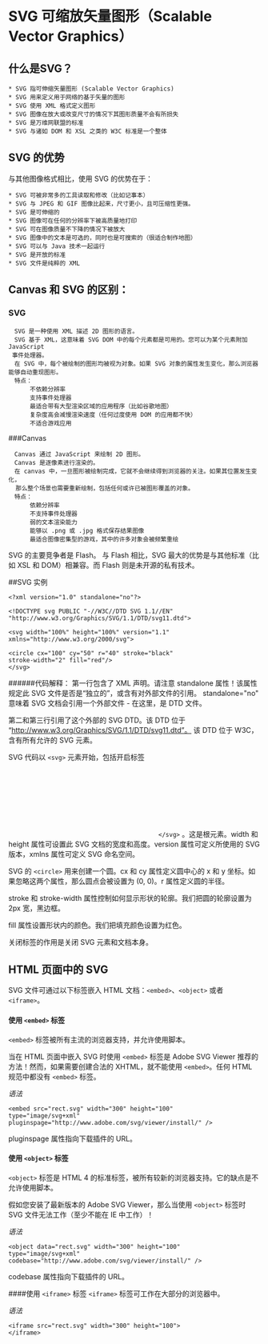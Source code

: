 # SVG 可缩放矢量图形（Scalable Vector Graphics）

##  什么是SVG？
```
* SVG 指可伸缩矢量图形 (Scalable Vector Graphics)
* SVG 用来定义用于网络的基于矢量的图形
* SVG 使用 XML 格式定义图形
* SVG 图像在放大或改变尺寸的情况下其图形质量不会有所损失
* SVG 是万维网联盟的标准
* SVG 与诸如 DOM 和 XSL 之类的 W3C 标准是一个整体
```
## SVG 的优势
与其他图像格式相比，使用 SVG 的优势在于：
```
* SVG 可被非常多的工具读取和修改（比如记事本）
* SVG 与 JPEG 和 GIF 图像比起来，尺寸更小，且可压缩性更强。
* SVG 是可伸缩的
* SVG 图像可在任何的分辨率下被高质量地打印
* SVG 可在图像质量不下降的情况下被放大
* SVG 图像中的文本是可选的，同时也是可搜索的（很适合制作地图）
* SVG 可以与 Java 技术一起运行
* SVG 是开放的标准
* SVG 文件是纯粹的 XML
```
## Canvas 和 SVG 的区别：
### SVG
```
　SVG 是一种使用 XML 描述 2D 图形的语言。
　SVG 基于 XML，这意味着 SVG DOM 中的每个元素都是可用的。您可以为某个元素附加 JavaScript
 事件处理器。
　在 SVG 中，每个被绘制的图形均被视为对象。如果 SVG 对象的属性发生变化，那么浏览器能够自动重现图形。
　特点：
　　　 不依赖分辨率
　　　 支持事件处理器
　　　 最适合带有大型渲染区域的应用程序（比如谷歌地图）
　　　 复杂度高会减慢渲染速度（任何过度使用 DOM 的应用都不快）
　　　 不适合游戏应用
```
###Canvas
```
　Canvas 通过 JavaScript 来绘制 2D 图形。
　Canvas 是逐像素进行渲染的。
　在 canvas 中，一旦图形被绘制完成，它就不会继续得到浏览器的关注。如果其位置发生变化，
  那么整个场景也需要重新绘制，包括任何或许已被图形覆盖的对象。
　特点：
　　　 依赖分辨率
　　　 不支持事件处理器
　　　 弱的文本渲染能力
　　　 能够以 .png 或 .jpg 格式保存结果图像
　　　 最适合图像密集型的游戏，其中的许多对象会被频繁重绘
```

SVG 的主要竞争者是 Flash。
与 Flash 相比，SVG 最大的优势是与其他标准（比如 XSL 和 DOM）相兼容。而 Flash 则是未开源的私有技术。

##SVG 实例
```
<?xml version="1.0" standalone="no"?>

<!DOCTYPE svg PUBLIC "-//W3C//DTD SVG 1.1//EN" 
"http://www.w3.org/Graphics/SVG/1.1/DTD/svg11.dtd">

<svg width="100%" height="100%" version="1.1"
xmlns="http://www.w3.org/2000/svg">

<circle cx="100" cy="50" r="40" stroke="black"
stroke-width="2" fill="red"/>
</svg>
```
######代码解释：
第一行包含了 XML 声明。请注意 standalone 属性！该属性规定此 SVG 文件是否是“独立的”，或含有对外部文件的引用。
standalone="no" 意味着 SVG 文档会引用一个外部文件 - 在这里，是 DTD 文件。     

第二和第三行引用了这个外部的 SVG DTD。该 DTD 位于 “http://www.w3.org/Graphics/SVG/1.1/DTD/svg11.dtd”。 该 DTD 位于 W3C，含有所有允许的 SVG 元素。      

SVG 代码以 `<svg>` 元素开始，包括开启标签 <svg> 和关闭标签 `</svg>` 。这是根元素。width 和 height 属性可设置此 SVG 文档的宽度和高度。version 属性可定义所使用的 SVG 版本，xmlns 属性可定义 SVG 命名空间。   

SVG 的 `<circle>` 用来创建一个圆。cx 和 cy 属性定义圆中心的 x 和 y 坐标。如果忽略这两个属性，那么圆点会被设置为 (0, 0)。r 属性定义圆的半径。    

stroke 和 stroke-width 属性控制如何显示形状的轮廓。我们把圆的轮廓设置为 2px 宽，黑边框。

fill 属性设置形状内的颜色。我们把填充颜色设置为红色。

关闭标签的作用是关闭 SVG 元素和文档本身。


    
## HTML 页面中的 SVG

SVG 文件可通过以下标签嵌入 HTML 文档：`<embed>`、`<object>` 或者 `<iframe>`。

#### 使用 `<embed>` 标签

`<embed>` 标签被所有主流的浏览器支持，并允许使用脚本。

当在 HTML 页面中嵌入 SVG 时使用 `<embed>` 标签是 Adobe SVG Viewer 推荐的方法！然而，如果需要创建合法的 XHTML，就不能使用 `<embed>`。任何 HTML 规范中都没有 `<embed>` 标签。

*语法*
```
<embed src="rect.svg" width="300" height="100" 
type="image/svg+xml"
pluginspage="http://www.adobe.com/svg/viewer/install/" />
```
pluginspage 属性指向下载插件的 URL。


#### 使用 `<object>` 标签

`<object>` 标签是 HTML 4 的标准标签，被所有较新的浏览器支持。它的缺点是不允许使用脚本。

假如您安装了最新版本的 Adobe SVG Viewer，那么当使用 `<object>` 标签时 SVG 文件无法工作（至少不能在 IE 中工作）！

*语法*
```
<object data="rect.svg" width="300" height="100" 
type="image/svg+xml"
codebase="http://www.adobe.com/svg/viewer/install/" />
```
codebase 属性指向下载插件的 URL。

####使用 `<iframe>` 标签
`<iframe>` 标签可工作在大部分的浏览器中。

*语法*
```
<iframe src="rect.svg" width="300" height="100">
</iframe>
```